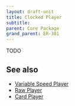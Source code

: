 ```yaml
---
layout: draft-unit
title: Clocked Player
subtitle: 
parent: Core Package
grand_parent: ER-301
---
```


TODO

## See also

* [Variable Speed Player](variable-speed-player)
* [Raw Player](raw-player)
* [Card Player](card-player)
